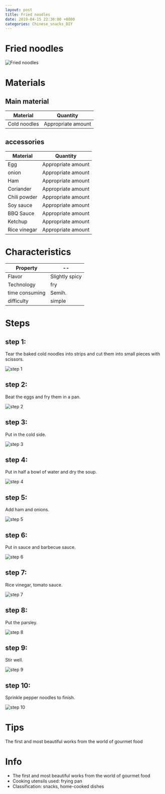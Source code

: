 ```yaml
---
layout: post
title: Fried noodles
date: 2019-04-15 22:30:00 +0800
categories: Chinese_snacks_DIY
---
```


# Fried noodles

![Fried noodles]({{site.baseurl}}/img/401903/401903.jpg)

# Materials


## Main material

Material|Quantity
--|--
Cold noodles|Appropriate amount

## accessories

Material|Quantity
--|--
Egg|Appropriate amount
onion|Appropriate amount
Ham|Appropriate amount
Coriander|Appropriate amount
Chili powder|Appropriate amount
Soy sauce|Appropriate amount
BBQ Sauce|Appropriate amount
Ketchup|Appropriate amount
Rice vinegar|Appropriate amount

# Characteristics

Property|--
--|--
Flavor|Slightly spicy
Technology|fry
time consuming|Semih.
difficulty|simple

# Steps

## step 1:

Tear the baked cold noodles into strips and cut them into small pieces with scissors.

![step 1]({{site.baseurl}}/img/401903/1.jpg)

## step 2:

Beat the eggs and fry them in a pan.

![step 2]({{site.baseurl}}/img/401903/2.jpg)

## step 3:

Put in the cold side.

![step 3]({{site.baseurl}}/img/401903/3.jpg)

## step 4:

Put in half a bowl of water and dry the soup.

![step 4]({{site.baseurl}}/img/401903/4.jpg)

## step 5:

Add ham and onions.

![step 5]({{site.baseurl}}/img/401903/5.jpg)

## step 6:

Put in sauce and barbecue sauce.

![step 6]({{site.baseurl}}/img/401903/6.jpg)

## step 7:

Rice vinegar, tomato sauce.

![step 7]({{site.baseurl}}/img/401903/7.jpg)

## step 8:

Put the parsley.

![step 8]({{site.baseurl}}/img/401903/8.jpg)

## step 9:

Stir well.

![step 9]({{site.baseurl}}/img/401903/9.jpg)

## step 10:

Sprinkle pepper noodles to finish.

![step 10]({{site.baseurl}}/img/401903/10.jpg)

# Tips

The first and most beautiful works from the world of gourmet food

# Info

- The first and most beautiful works from the world of gourmet food
- Cooking utensils used: frying pan
- Classification: snacks, home-cooked dishes